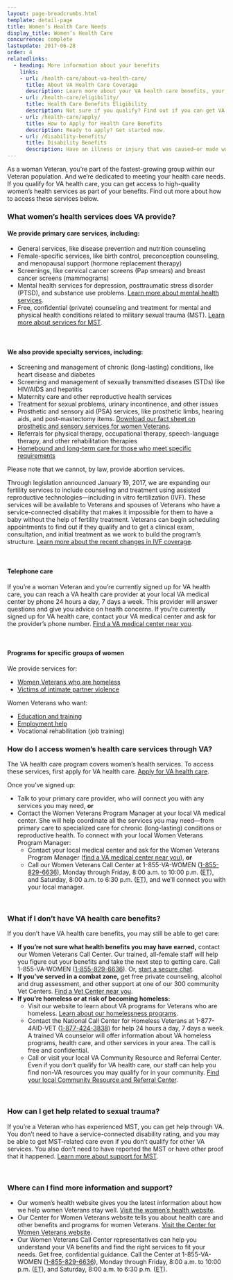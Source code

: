 ```yaml
---
layout: page-breadcrumbs.html
template: detail-page
title: Women’s Health Care Needs
display_title: Women’s Health Care
concurrence: complete
lastupdate: 2017-06-28
order: 4
relatedlinks:
  - heading: More information about your benefits
    links:
    - url: /health-care/about-va-health-care/
      title: About VA Health Care Coverage
      description: Learn more about your VA health care benefits, your health care team, and where you’ll go for care.
    - url: /health-care/eligibility/
      title: Health Care Benefits Eligibility
      description: Not sure if you qualify? Find out if you can get VA health care benefits.
    - url: /health-care/apply/
      title: How to Apply for Health Care Benefits
      description: Ready to apply? Get started now.
    - url: /disability-benefits/
      title: Disability Benefits
      description: Have an illness or injury that was caused—or made worse—by your active-duty service? Find out if you can get disability compensation (monthly payments) from VA.
---
```


<div class="va-introtext">

As a woman Veteran, you’re part of the fastest-growing group within our Veteran population. And we’re dedicated to meeting your health care needs. If you qualify for VA health care, you can get access to high-quality women’s health services as part of your benefits. Find out more about how to access these services below.

</div>

<div class="feature">

### What women’s health services does VA provide?

#### We provide primary care services, including:

- General services, like disease prevention and nutrition counseling
- Female-specific services, like birth control, preconception counseling, and menopausal support (hormone replacement therapy)
- Screenings, like cervical cancer screens (Pap smears) and breast cancer screens (mammograms)
- Mental health services for depression, posttraumatic stress disorder (PTSD), and substance use problems. [Learn more about mental health services](/health-care/health-conditions/mental-health/).
- Free, confidential (private) counseling and treatment for mental and physical health conditions related to military sexual trauma (MST). [Learn more about services for MST](/health-care/health-conditions/military-sexual-trauma/).

<br>

#### We also provide specialty services, including:

- Screening and management of chronic (long-lasting) conditions, like heart disease and diabetes
- Screening and management of sexually transmitted diseases (STDs) like HIV/AIDS and hepatitis
- Maternity care and other reproductive health services
- Treatment for sexual problems, urinary incontinence, and other issues
- Prosthetic and sensory aid (PSA) services, like prosthetic limbs, hearing aids, and post-mastectomy items. [Download our fact sheet on prosthetic and sensory services for women Veterans](https://www.prosthetics.va.gov/factsheet/PSAS-FactSheet-WomenVets.pdf).
- Referrals for physical therapy, occupational therapy, speech-language therapy, and other rehabilitation therapies
- [Homebound and long-term care for those who meet specific requirements](/health-care/about-va-health-care/assisted-living-and-home-health-care/)

Please note that we cannot, by law, provide abortion services.

Through legislation announced January 19, 2017, we are expanding our fertility services to include counseling and treatment using assisted reproductive technologies—including in vitro fertilization (IVF). These services will be available to Veterans and spouses of Veterans who have a service-connected disability that makes it impossible for them to have a baby without the help of fertility treatment. Veterans can begin scheduling appointments to find out if they qualify and to get a clinical exam, consultation, and initial treatment as we work to build the program’s structure. [Learn more about the recent changes in IVF coverage](https://www.va.gov/opa/pressrel/pressrelease.cfm?id=2854).

<br>

#### Telephone care

If you’re a woman Veteran and you’re currently signed up for VA health care, you can reach a VA health care provider at your local VA medical center by phone 24 hours a day, 7 days a week. This provider will answer questions and give you advice on health concerns. If you’re currently signed up for VA health care, contact your VA medical center and ask for the provider’s phone number. [Find a VA medical center near you](/facilities/).

<br>

#### Programs for specific groups of women

We provide services for:

- [Women Veterans who are homeless](https://www.va.gov/homeless/for_women_veterans.asp)
- [Victims of intimate partner violence](https://www.womenshealth.va.gov/outreachmaterials/abuseandviolence/intimatepartnerviolence.asp)

Women Veterans who want:
  - [Education and training](/education/)
  - [Employment help](/employment/)
  - Vocational rehabilitation (job training)

</div>

### How do I access women’s health care services through VA?

The VA health care program covers women’s health services. To access these services, first apply for VA health care. [Apply for VA health care](/health-care/apply/).

Once you’ve signed up:

- Talk to your primary care provider, who will connect you with any services you may need, **or**
- Contact the Women Veterans Program Manager at your local VA medical center. She will help coordinate all the services you may need—from primary care to specialized care for chronic (long-lasting) conditions or reproductive health. To connect with your local Women Veterans Program Manager:
  - Contact your local medical center and ask for the Women Veterans Program Manager ([find a VA medical center near you](/facilities/)), **or**
  - Call our Women Veterans Call Center at 1-855-VA-WOMEN (<a href="tel:+1-855-829-6636">1-855-829-6636</a>), Monday through Friday, 8:00 a.m. to 10:00 p.m. (<abbr title="eastern time">ET</abbr>), and Saturday, 8:00 a.m. to 6:30 p.m. (<abbr title="eastern time">ET</abbr>), and we’ll connect you with your local manager.

<br>

### What if I don’t have VA health care benefits?

If you don’t have VA health care benefits, you may still be able to get care:

- **If you’re not sure what health benefits you may have earned,** contact our Women Veterans Call Center. Our trained, all-female staff will help you figure out your benefits and take the next step to getting care. Call 1-855-VA-WOMEN (<a href="tel:+1-855-829-6636">1-855-829-6636</a>). Or, [start a secure chat](https://www.womenshealth.va.gov/WOMENSHEALTH/programoverview/wvcc.asp).
- **If you’ve served in a combat zone,** get free private counseling, alcohol and drug assessment, and other support at one of our 300 community Vet Centers. [Find a Vet Center near you](/facilities/).
- **If you’re homeless or at risk of becoming homeless:**
  - Visit our website to learn about VA programs for Veterans who are homeless. [Learn about our homelessness programs](https://www.va.gov/homeless/).
  - Contact the National Call Center for Homeless Veterans at 1-877-4AID-VET (<a href="tel:+18774243838">1-877-424-3838</a>) for help 24 hours a day, 7 days a week. A trained VA counselor will offer information about VA homeless programs, health care, and other services in your area. The call is free and confidential.
  - Call or visit your local VA Community  Resource and Referral Center. Even if you don’t qualify for VA health care, our staff can help you find non-VA resources you may qualify for in your community. [Find your local Community Resource and Referral Center]( https://www.va.gov/HOMELESS/Crrc.asp).

<br>

### How can I get help related to sexual trauma?

If you’re a Veteran who has experienced MST, you can get help through VA. You don’t need to have a service-connected disability rating, and you may be able to get MST-related care even if you don’t qualify for other VA services. You also don’t need to have reported the MST or have other proof that it happened. [Learn more about support for MST](/health-care/health-conditions/military-sexual-trauma/).

<br>

### Where can I find more information and support?

- Our women’s health website gives you the latest information about how we help women Veterans stay well. [Visit the women’s health website](https://www.womenshealth.va.gov/).
- Our Center for Women Veterans website tells you about health care and other benefits and programs for women Veterans. [Visit the Center for Women Veterans website](https://www.va.gov/womenvet/).
- Our Women Veterans Call Center representatives can help you understand your VA benefits and find the right services to fit your needs. Get free, confidential guidance. Call the Center at 1-855-VA-WOMEN (<a href="tel:+1-855-829-6636">1-855-829-6636</a>), Monday through Friday, 8:00 a.m. to 10:00 p.m. (<abbr title="eastern time">ET</abbr>), and Saturday, 8:00 a.m. to 6:30 p.m. (<abbr title="eastern time">ET</abbr>).
